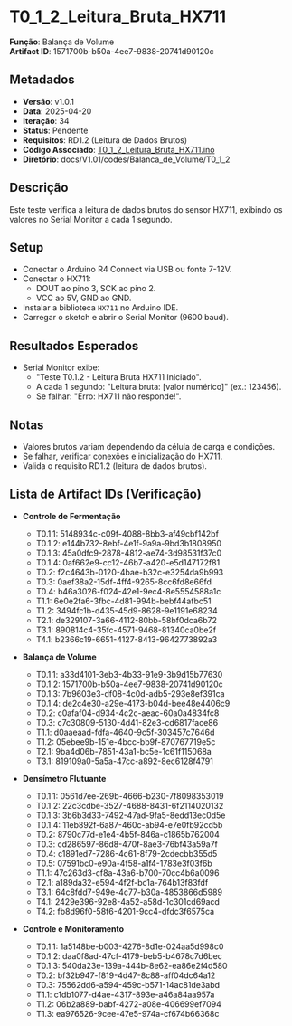 # T0_1_2_Leitura_Bruta_HX711  
**Função**: Balança de Volume  
**Artifact ID**: 1571700b-b50a-4ee7-9838-20741d90120c  

## Metadados  
- **Versão**: v1.0.1  
- **Data**: 2025-04-20  
- **Iteração**: 34  
- **Status**: Pendente  
- **Requisitos**: RD1.2 (Leitura de Dados Brutos)  
- **Código Associado**: [T0_1_2_Leitura_Bruta_HX711.ino](./T0_1_2_Leitura_Bruta_HX711.ino)  
- **Diretório**: docs/V1.01/codes/Balanca_de_Volume/T0_1_2  

## Descrição  
Este teste verifica a leitura de dados brutos do sensor HX711, exibindo os valores no Serial Monitor a cada 1 segundo.  

## Setup  
- Conectar o Arduino R4 Connect via USB ou fonte 7-12V.  
- Conectar o HX711:  
  - DOUT ao pino 3, SCK ao pino 2.  
  - VCC ao 5V, GND ao GND.  
- Instalar a biblioteca `HX711` no Arduino IDE.  
- Carregar o sketch e abrir o Serial Monitor (9600 baud).  

## Resultados Esperados  
- Serial Monitor exibe:  
  - "Teste T0.1.2 - Leitura Bruta HX711 Iniciado".  
  - A cada 1 segundo: "Leitura bruta: [valor numérico]" (ex.: 123456).  
  - Se falhar: "Erro: HX711 não responde!".  

## Notas  
- Valores brutos variam dependendo da célula de carga e condições.  
- Se falhar, verificar conexões e inicialização do HX711.  
- Valida o requisito RD1.2 (leitura de dados brutos).  

## Lista de Artifact IDs (Verificação)  
- **Controle de Fermentação**  
  - T0.1.1: 5148934c-c09f-4088-8bb3-af49cbf142bf  
  - T0.1.2: e144b732-8ebf-4e1f-9a9a-9bd3b1808950  
  - T0.1.3: 45a0dfc9-2878-4812-ae74-3d98531f37c0  
  - T0.1.4: 0af662e9-cc12-46b7-a420-e5d147172f81  
  - T0.2: f2c4643b-0120-4bae-b32c-e3254da9b993  
  - T0.3: 0aef38a2-15df-4ff4-9265-8cc6fd8e66fd  
  - T0.4: b46a3026-f024-42e1-9ec4-8e5554588a1c  
  - T1.1: 6e0e2fa6-3fbc-4d81-994b-bebf44afbc51  
  - T1.2: 3494fc1b-d435-45d9-8628-9e1191e68234  
  - T2.1: de329107-3a66-4112-80bb-58bf0dca6b72  
  - T3.1: 890814c4-35fc-4571-9468-81340ca0be2f  
  - T4.1: b2366c19-6651-4127-8413-9642773892a3  

- **Balança de Volume**  
  - T0.1.1: a33d4101-3eb3-4b33-91e9-3b9d15b77630  
  - T0.1.2: 1571700b-b50a-4ee7-9838-20741d90120c  
  - T0.1.3: 7b9603e3-df08-4c0d-adb5-293e8ef391ca  
  - T0.1.4: de2c4e30-a29e-4173-b04d-bee48e4406c9  
  - T0.2: c0afaf04-d934-4c2c-aeac-60a0a4834fc8  
  - T0.3: c7c30809-5130-4d41-82e3-cd6817face86  
  - T1.1: d0aaeaad-fdfa-4640-9c5f-303457c7646d  
  - T1.2: 05ebee9b-151e-4bcc-bb9f-870767719e5c  
  - T2.1: 9ba4d06b-7851-43a1-bc5e-1c61f115068a  
  - T3.1: 819109a0-5a5a-47cc-a892-8ec6128f4791  

- **Densímetro Flutuante**  
  - T0.1.1: 0561d7ee-269b-4666-b230-7f8098353019  
  - T0.1.2: 22c3cdbe-3527-4688-8431-6f2114020132  
  - T0.1.3: 3b6b3d33-7492-47ad-9fa5-8edd13ec0d5e  
  - T0.1.4: 11eb892f-6a87-460c-ab94-e7e0fb92cd5b  
  - T0.2: 8790c77d-e1e4-4b5f-846a-c1865b762004  
  - T0.3: cd286597-86d8-470f-8ae3-76bf43a59a7f  
  - T0.4: c1891ed7-7286-4c61-8f79-2cdecbb355d5  
  - T0.5: 07591bc0-e90a-4f58-a1f4-1783e3f03f6b  
  - T1.1: 47c263d3-cf8a-43a6-b700-70cc4b6a0096  
  - T2.1: a189da32-e594-4f2f-bc1a-764b13f83fdf  
  - T3.1: 64c8fdd7-949e-4c77-b30a-4853866d5989  
  - T4.1: 2429e396-92e8-4a52-a58d-1c301cd69acd  
  - T4.2: fb8d96f0-58f6-4201-9cc4-dfdc3f6575ca  

- **Controle e Monitoramento**  
  - T0.1.1: 1a5148be-b003-4276-8d1e-024aa5d998c0  
  - T0.1.2: daa0f8ad-47cf-4179-beb5-b4678c7d6bec  
  - T0.1.3: 540da23e-139a-444b-8e62-ea86e2f4d580  
  - T0.2: bf32b947-f819-4d47-8c88-aff04dc64a12  
  - T0.3: 75562dd6-a594-459c-b571-14ac81de3abd  
  - T1.1: c1db1077-d4ae-4317-893e-a46a84aa957a  
  - T1.2: 06b2a889-babf-4272-a08e-406699ef7094  
  - T1.3: ea976526-9cee-47e5-974a-cf674b66368c